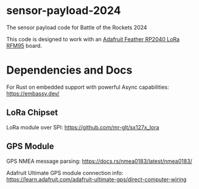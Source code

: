 # sensor-payload-2024
The sensor payload code for Battle of the Rockets 2024

This code is designed to work with an [Adafruit Feather RP2040 LoRa RFM95](https://www.adafruit.com/product/5714) board.

# Dependencies and Docs
For Rust on embedded support with powerful Async capabilities: https://embassy.dev/

## LoRa Chipset
LoRa module over SPI: https://github.com/mr-glt/sx127x_lora

## GPS Module
GPS NMEA message parsing: https://docs.rs/nmea0183/latest/nmea0183/

Adafruit Ultimate GPS module connection info: https://learn.adafruit.com/adafruit-ultimate-gps/direct-computer-wiring
